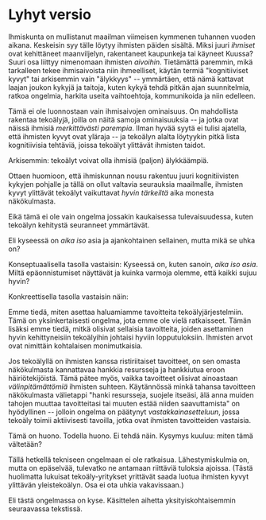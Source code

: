# Lyhyt versio

Ihmiskunta on mullistanut maailman viimeisen kymmenen tuhannen vuoden aikana. Keskeisin syy tälle löytyy ihmisten päiden sisältä. Miksi juuri *ihmiset* ovat kehittäneet maanviljelyn, rakentaneet kaupunkeja tai käyneet Kuussa? Suuri osa liittyy nimenomaan ihmisten *aivoihin*. Tietämättä paremmin, mikä tarkalleen tekee ihmisaivoista niin ihmeelliset, käytän termiä "kognitiiviset kyvyt" tai arkisemmin vain "älykkyys" -- ymmärtäen, että nämä kattavat laajan joukon kykyjä ja taitoja, kuten kykyä tehdä pitkän ajan suunnitelmia, ratkoa ongelmia, harkita useita vaihtoehtoja, kommunikoida ja niin edelleen.

Tämä ei ole luonnostaan vain ihmisaivojen ominaisuus. On mahdollista rakentaa tekoälyjä, joilla on näitä samoja ominaisuuksia -- ja jotka ovat näissä ihmisiä *merkittävästi parempia*. Ilman hyvää syytä ei tulisi ajatella, että ihmisten kyvyt ovat yläraja -- ja tekoälyn alalta löytyykin pitkä lista kognitiivisia tehtäviä, joissa tekoälyt ylittävät ihmisten taidot.

Arkisemmin: tekoälyt voivat olla ihmisiä (paljon) älykkäämpiä.

Ottaen huomioon, että ihmiskunnan nousu rakentuu juuri kognitiivisten kykyjen pohjalle ja tällä on ollut valtavia seurauksia maailmalle, ihmisten kyvyt ylittävät tekoälyt vaikuttavat *hyvin tärkeiltä* aika monesta näkökulmasta.

Eikä tämä ei ole vain ongelma jossakin kaukaisessa tulevaisuudessa, kuten tekoälyn kehitystä seuranneet ymmärtävät.

Eli kyseessä on *aika iso* asia ja ajankohtainen sellainen, mutta mikä se uhka on?

Konseptuaalisella tasolla vastaisin: Kyseessä on, kuten sanoin, *aika iso asia*. Miltä epäonnistumiset näyttävät ja kuinka varmoja olemme, että kaikki sujuu hyvin?

Konkreettisella tasolla vastaisin näin:

Emme tiedä, miten asettaa haluamiamme tavoitteita tekoälyjärjestelmiin. Tämä on yksinkertaisesti ongelma, jota emme ole vielä ratkaisseet. Tämän lisäksi emme tiedä, mitkä olisivat sellaisia tavoitteita, joiden asettaminen hyvin kehittyneisiin tekoälyihin johtaisi hyviin lopputuloksiin. Ihmisten arvot ovat nimittäin kohtalaisen monimutkaisia.

Jos tekoälyllä on ihmisten kanssa ristiriitaiset tavoitteet, on sen omasta näkökulmasta kannattavaa hankkia resursseja ja hankkiutua eroon häiriötekijöistä. Tämä pätee myös, vaikka tavoitteet olisivat ainoastaan *välinpitämättömiä* ihmisten suhteen. Käytännössä minkä tahansa tavoitteen näkökulmasta välietappi "hanki resursseja, suojele itseäsi, älä anna muiden tahojen muuttaa tavoitteitasi tai muuten estää niiden saavuttamista" on hyödyllinen -- jolloin ongelma on päätynyt *vastakkainasetteluun*, jossa tekoäly toimii aktiivisesti tavoilla, jotka ovat ihmisten tavoitteiden vastaisia.

Tämä on huono. Todella huono. Ei tehdä näin. Kysymys kuuluu: miten tämä vältetään?

Tällä hetkellä tekniseen ongelmaan ei ole ratkaisua. Lähestymiskulmia on, mutta on epäselvää, tulevatko ne antamaan riittäviä tuloksia ajoissa. (Tästä huolimatta lukuisat tekoäly-yritykset yrittävät saada luotua ihmisten kyvyt ylittävän yleistekoälyn. Osa ei ota uhkia vakavissaan.)

Eli tästä ongelmassa on kyse. Käsittelen aihetta yksityiskohtaisemmin seuraavassa tekstissä.
